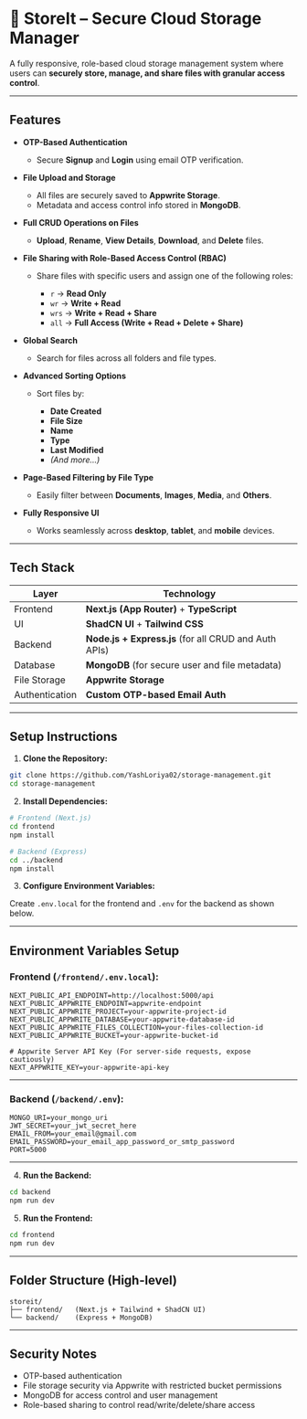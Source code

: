 # 📂 StoreIt – Secure Cloud Storage Manager

A fully responsive, role-based cloud storage management system where users can **securely store, manage, and share files with granular access control**.

---

##  Features

* **OTP-Based Authentication**

  * Secure **Signup** and **Login** using email OTP verification.

* **File Upload and Storage**

  * All files are securely saved to **Appwrite Storage**.
  * Metadata and access control info stored in **MongoDB**.

* **Full CRUD Operations on Files**

  * **Upload**, **Rename**, **View Details**, **Download**, and **Delete** files.

* **File Sharing with Role-Based Access Control (RBAC)**

  * Share files with specific users and assign one of the following roles:

    * `r` → **Read Only**
    * `wr` → **Write + Read**
    * `wrs` → **Write + Read + Share**
    * `all` → **Full Access (Write + Read + Delete + Share)**

* **Global Search**

  * Search for files across all folders and file types.

* **Advanced Sorting Options**

  * Sort files by:

    * **Date Created**
    * **File Size**
    * **Name**
    * **Type**
    * **Last Modified**
    * *(And more...)*

* **Page-Based Filtering by File Type**

  * Easily filter between **Documents**, **Images**, **Media**, and **Others**.

* **Fully Responsive UI**

  * Works seamlessly across **desktop**, **tablet**, and **mobile** devices.

---

##  Tech Stack

| Layer          | Technology                                            |
| -------------- | ----------------------------------------------------- |
| Frontend       | **Next.js (App Router)** + **TypeScript**             |
| UI             | **ShadCN UI** + **Tailwind CSS**                      |
| Backend        | **Node.js + Express.js** (for all CRUD and Auth APIs) |
| Database       | **MongoDB** (for secure user and file metadata)       |
| File Storage   | **Appwrite Storage**                                  |
| Authentication | **Custom OTP-based Email Auth**                       |

---

##  Setup Instructions

1. **Clone the Repository:**

```bash
git clone https://github.com/YashLoriya02/storage-management.git
cd storage-management
```

2. **Install Dependencies:**

```bash
# Frontend (Next.js)
cd frontend
npm install

# Backend (Express)
cd ../backend
npm install
```

3. **Configure Environment Variables:**

Create `.env.local` for the frontend and `.env` for the backend as shown below.

---

##  Environment Variables Setup

###  Frontend (`/frontend/.env.local`):

```env
NEXT_PUBLIC_API_ENDPOINT=http://localhost:5000/api
NEXT_PUBLIC_APPWRITE_ENDPOINT=appwrite-endpoint
NEXT_PUBLIC_APPWRITE_PROJECT=your-appwrite-project-id
NEXT_PUBLIC_APPWRITE_DATABASE=your-appwrite-database-id
NEXT_PUBLIC_APPWRITE_FILES_COLLECTION=your-files-collection-id
NEXT_PUBLIC_APPWRITE_BUCKET=your-appwrite-bucket-id

# Appwrite Server API Key (For server-side requests, expose cautiously)
NEXT_APPWRITE_KEY=your-appwrite-api-key
```

---

###  Backend (`/backend/.env`):

```env
MONGO_URI=your_mongo_uri
JWT_SECRET=your_jwt_secret_here
EMAIL_FROM=your_email@gmail.com
EMAIL_PASSWORD=your_email_app_password_or_smtp_password
PORT=5000
```

---

4. **Run the Backend:**

```bash
cd backend
npm run dev
```

5. **Run the Frontend:**

```bash
cd frontend
npm run dev
```

---

##  Folder Structure (High-level)

```
storeit/
├── frontend/   (Next.js + Tailwind + ShadCN UI)
└── backend/    (Express + MongoDB)
```

---

##  Security Notes

*  OTP-based authentication
*  File storage security via Appwrite with restricted bucket permissions
*  MongoDB for access control and user management
*  Role-based sharing to control read/write/delete/share access
